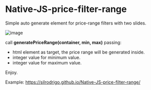 # Native-JS-price-filter-range
Simple auto generate element for price-range filters with two slides.

![image](https://user-images.githubusercontent.com/86023272/179371055-2ea94e6f-2485-4b45-856e-eef1e4720f2e.png)


call **generatePriceRange(container, min, max)** passing:
 - html element as target, the price range will be generated inside.
 - integer value for minimum value.
 - integer value for maximum value.
 
 Enjoy. 
 
 Example: https://silrodrigo.github.io/Native-JS-price-filter-range/
